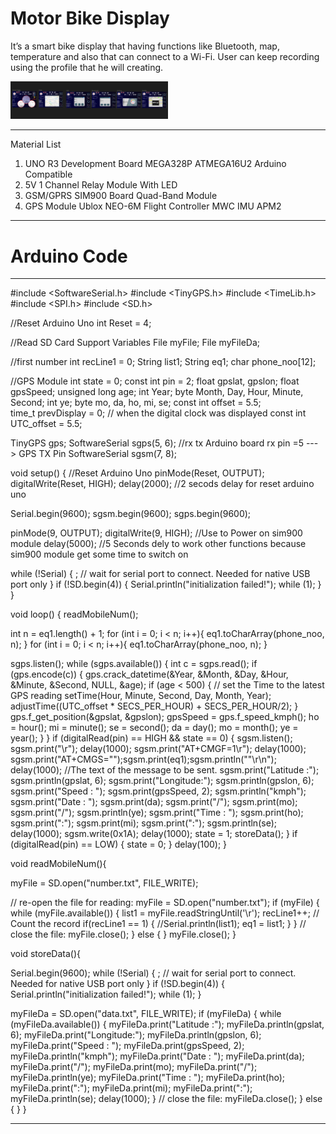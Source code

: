 # Motor Bike Display 

It’s a smart bike display that having functions like Bluetooth, map, temperature and also that can connect to a Wi-Fi.
User can keep recording using the profile that he will creating.

<img src="https://github.com/HansiLeelasena/Motor-bike-display/blob/b893b3a0316615d4fea01a013cec9b6dbddb14d3/motor%20bike.png" width="50%" />

---

Material List
1. UNO R3 Development Board MEGA328P ATMEGA16U2 Arduino Compatible
2. 5V 1 Channel Relay Module With LED
3. GSM/GPRS SIM900 Board Quad-Band Module
4. GPS Module Ublox NEO-6M Flight Controller MWC IMU APM2

---

# Arduino Code

---

#include <SoftwareSerial.h>
#include <TinyGPS.h>
#include <TimeLib.h>
#include <SPI.h>
#include <SD.h>

//Reset Arduino Uno
int Reset = 4;

//Read SD Card Support Variables
File myFile;
File myFileDa;

//first number
int recLine1 = 0;
String list1;
String eq1;
char phone_noo[12]; 

//GPS Module
int state = 0;
const int pin = 2;
float gpslat, gpslon;
float gpsSpeed;
unsigned long age;
int Year;
byte Month, Day, Hour, Minute, Second;
int ye;
byte mo, da, ho, mi, se;
const int offset = 5.5;   
time_t prevDisplay = 0; // when the digital clock was displayed
const int UTC_offset = 5.5;

TinyGPS gps;
SoftwareSerial sgps(5, 6); //rx tx   Arduino board rx pin =5 ---> GPS TX Pin 
SoftwareSerial sgsm(7, 8);

void setup()
{
  //Reset Arduino Uno
  pinMode(Reset, OUTPUT);
  digitalWrite(Reset, HIGH);
  delay(2000); //2 secods delay for reset arduino uno
  
  Serial.begin(9600);
  sgsm.begin(9600);
  sgps.begin(9600);

  pinMode(9, OUTPUT);
  digitalWrite(9, HIGH);         //Use to Power on sim900 module
  delay(5000);                 //5 Seconds dely to work other functions because sim900 module get some time to switch on

  while (!Serial) {
    ; // wait for serial port to connect. Needed for native USB port only
  }
  if (!SD.begin(4)) {
    Serial.println("initialization failed!");
    while (1);
  }
}

void loop()
{
  readMobileNum();

  int n = eq1.length() + 1;
  for (int i = 0; i < n; i++){
    eq1.toCharArray(phone_noo, n);
  }
  for (int i = 0; i < n; i++){
    eq1.toCharArray(phone_noo, n);
  }
  
  sgps.listen();
  while (sgps.available())
  {
    int c = sgps.read();
    if (gps.encode(c))
    {
      gps.crack_datetime(&Year, &Month, &Day, &Hour, &Minute, &Second, NULL, &age);
      if (age < 500) {
        // set the Time to the latest GPS reading
        setTime(Hour, Minute, Second, Day, Month, Year);
        adjustTime((UTC_offset * SECS_PER_HOUR) + SECS_PER_HOUR/2);
      }
      gps.f_get_position(&gpslat, &gpslon);
      gpsSpeed = gps.f_speed_kmph();
      ho = hour();
      mi = minute();
      se = second();
      da = day();
      mo = month();
      ye = year();
    }
  }
    if (digitalRead(pin) == HIGH && state == 0) {
      sgsm.listen();
      sgsm.print("\r");
      delay(1000);
      sgsm.print("AT+CMGF=1\r");
      delay(1000);
      sgsm.print("AT+CMGS=\"");sgsm.print(eq1);sgsm.println("\"\r\n");
      delay(1000);
      //The text of the message to be sent.
      sgsm.print("Latitude :");
      sgsm.println(gpslat, 6);
      sgsm.print("Longitude:");
      sgsm.println(gpslon, 6);
      sgsm.print("Speed : ");
      sgsm.print(gpsSpeed, 2);
      sgsm.println("kmph");
      sgsm.print("Date : ");
      sgsm.print(da);
      sgsm.print("/");
      sgsm.print(mo);
      sgsm.print("/");
      sgsm.println(ye);
      sgsm.print("Time : ");
      sgsm.print(ho);
      sgsm.print(":");
      sgsm.print(mi);
      sgsm.print(":");
      sgsm.println(se);
      delay(1000);
      sgsm.write(0x1A);
      delay(1000);
      state = 1;
      storeData();
    } 
  if (digitalRead(pin) == LOW) {
      state = 0;
    }
      delay(100);
}

void readMobileNum(){
 
  myFile = SD.open("number.txt", FILE_WRITE);
  
  // re-open the file for reading:
  myFile = SD.open("number.txt");
  if (myFile) {
    while (myFile.available())
    {
      list1 = myFile.readStringUntil('\r');
      recLine1++; // Count the record
      if(recLine1 == 1)
      {
         //Serial.println(list1);
         eq1 = list1;
      }
    }
    // close the file:
    myFile.close();
  } else {
  }
  myFile.close();
}



void storeData(){

  Serial.begin(9600);
  while (!Serial) {
    ; // wait for serial port to connect. Needed for native USB port only
  }
  if (!SD.begin(4)) {
    Serial.println("initialization failed!");
    while (1);
  }
 
  myFileDa = SD.open("data.txt", FILE_WRITE);
  if (myFileDa) {
    while (myFileDa.available())
    {
      myFileDa.print("Latitude :");
      myFileDa.println(gpslat, 6);
      myFileDa.print("Longitude:");
      myFileDa.println(gpslon, 6);
      myFileDa.print("Speed : ");
      myFileDa.print(gpsSpeed, 2);
      myFileDa.println("kmph");
      myFileDa.print("Date : ");
      myFileDa.print(da);
      myFileDa.print("/");
      myFileDa.print(mo);
      myFileDa.print("/");
      myFileDa.println(ye);
      myFileDa.print("Time : ");
      myFileDa.print(ho);
      myFileDa.print(":");
      myFileDa.print(mi);
      myFileDa.print(":");
      myFileDa.println(se);
      delay(1000);
    }
    // close the file:
    myFileDa.close();
  } else {
  } 
}


---
